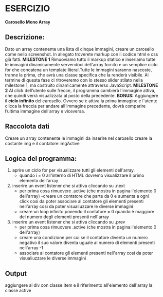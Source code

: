 # ESERCIZIO
**Carosello Mono Array**

## Descrizione:
Dato un array contenente una lista di cinque immagini, creare un carosello come nello screenshot.
In allegato troverete markup con il codice html e css già fatti.
**MILESTONE 1**
Rimuoviamo tutto il markup statico e inseriamo tutte le immagini dinamicamente servendoci dell'array fornito e un semplice ciclo for che concatena un template literal.Tutte le immagini saranno nascoste, tranne la prima, che avrà una classe specifica che la renderà visibile.
Al termine di questa fase ci ritroveremo con lo stesso slider stilato nella milestone 1, ma costruito dinamicamente attraverso JavaScript.
**MILESTONE 2**
Al click dell'utente sulle frecce, il programma cambierà l’immagine attiva, che quindi verrà visualizzata al posto della precedente.
**BONUS:**
Aggiungere il **ciclo infinito** del carosello. Ovvero se è attiva la prima immagine e l'utente clicca la freccia per andare all’immagine precedente, dovrà comparire l’ultima immagine dell’array e viceversa.

## Raccolota dati
 Creare un array contenente le immagini da inserire nel carosello
 creare la costante img
 e il contatore imgActive

## Logica del programma:
1. aprire un ciclo for per visualizzare tutti gli elementi dell'array. 
    - quando i = 0 all'interno di HTML dovremo visualizzare il primo elemento dell'array
2. inserire un event listener che si attiva cliccando su .next
    - per prima cosa rimuovere .active (che mostra in pagina l'elemento 0 dell'array)
    -creare un contatore che parte da 0 e aumenta a ogni click cosi da poter associare al contatore gli elementi presenti nell'array così da poter visualiuzzare le diverse immagini
    - creare un loop infinito ponendo il contatore = 0 quando è maggiore del numero degli elementi presenti nell'array
3. inserire un event listener che si attiva cliccando su .prev
    - per prima cosa rimuovere .active (che mostra in pagina l'elemento 0 dell'array)
    - creare una condizione per cui se il contatore diventa un numero negativo il suo valore diventa uguale al numero di elementi presenti nell'array -1
    - associare al contatore gli elementi presenti nell'array così da poter visualiuzzare le diverse immagini

## Output
aggiungere al div con classe item e il riferimento all'elemento dell'array la classe active